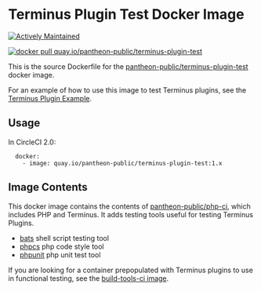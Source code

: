 # Terminus Plugin Test Docker Image

[![Actively Maintained](https://img.shields.io/badge/Pantheon-Actively_Maintained-yellow?logo=pantheon&color=FFDC28)](https://pantheon.io/docs/oss-support-levels#actively-maintained-support)

[![docker pull quay.io/pantheon-public/terminus-plugin-test](https://img.shields.io/badge/image-quay-blue.svg)](https://quay.io/repository/pantheon-public/terminus-plugin-test)

This is the source Dockerfile for the [pantheon-public/terminus-plugin-test](https://quay.io/repository/pantheon-public/terminus-plugin-test) docker image.

For an example of how to use this image to test Terminus plugins, see the [Terminus Plugin Example](https://github.com/pantheon-systems/terminus-plugin-example).

## Usage
In CircleCI 2.0:
```
  docker:
    - image: quay.io/pantheon-public/terminus-plugin-test:1.x
```
## Image Contents

This docker image contains the contents of [pantheon-public/php-ci](https://quay.io/repository/pantheon-public/php-ci), which includes PHP and Terminus. It adds testing tools useful for testing Terminus Plugins.

- [bats](https://github.com/sstephenson/bats) shell script testing tool
- [phpcs](https://github.com/squizlabs/php_codesniffer) php code style tool
- [phpunit](https://github.com/phpunit/phpunit) php unit test tool

If you are looking for a container prepopulated with Terminus plugins to use in functional testing, see the [build-tools-ci image](https://github.com/pantheon-systems/docker-build-tools-ci).
